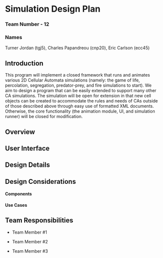 # Simulation Design Plan
### Team Number - 12
### Names
Turner Jordan (tgj5), Charles Papandreou (cnp20), Eric Carlson (ecc45)

## Introduction
This program will implement a closed framework that runs and animates various 2D Cellular Automata
simulations (namely: the game of life, percolation, segregation, predator-prey, and fire simulations to start). 
We aim to design a program that can be easily extended to support many other CA simulations. The simulation
will be open for extension in that new cell objects can be created to accommodate the rules and needs of
CAs outside of those described above through easy use of formatted XML documents. Otherwise, the core functionality (the animation module, UI, and 
simulation runner) will be closed for modification. 

## Overview


## User Interface


## Design Details


## Design Considerations

#### Components

#### Use Cases


## Team Responsibilities

 * Team Member #1

 * Team Member #2

 * Team Member #3

